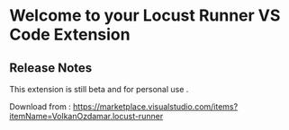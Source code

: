 # Welcome to your Locust Runner VS Code Extension

## Release Notes 

This extension is still beta and for personal use .

Download from : https://marketplace.visualstudio.com/items?itemName=VolkanOzdamar.locust-runner
